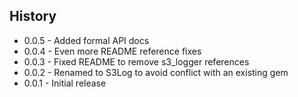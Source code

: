 ## History ##

* 0.0.5 - Added formal API docs
* 0.0.4 - Even more README reference fixes
* 0.0.3 - Fixed README to remove s3_logger references
* 0.0.2 - Renamed to S3Log to avoid conflict with an existing gem
* 0.0.1 - Initial release
